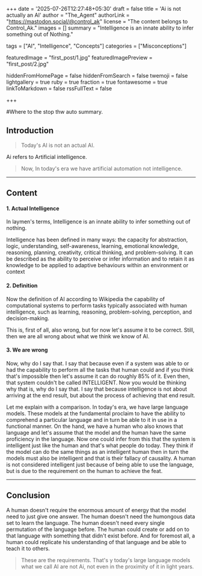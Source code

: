 +++
date = '2025-07-26T12:27:48+05:30'
draft = false
title = 'Ai is not actually an AI'
author = "The_Agent"
authorLink = "https://mastodon.social/@control_ak"
license = "The content belongs to Control_Ak."
images = []
summary = "Intelligence is an innate ability to infer something out of Nothing."

tags = ["AI", "Intelligence", "Concepts"]
categories = ["Misconceptions"]

featuredImage = "first_post/1.jpg"
featuredImagePreview = "first_post/2.jpg"

hiddenFromHomePage = false
hiddenFromSearch = false
twemoji = false
lightgallery = true
ruby = true
fraction = true
fontawesome = true
linkToMarkdown = false
rssFullText = false

+++
<!--more--> #Where to the stop thw auto summary.
## Introduction

> Today's AI is not an actual AI.

 Ai refers to Artificial intelligence.

> Now, In today's era we have artificial automation not intelligence. 

***
## Content

#### 1. Actual Intelligence
In laymen's terms, Intelligence is an innate ability to infer something out of nothing.

Intelligence has been defined in many ways: the capacity for abstraction, logic, understanding, self-awareness, learning, emotional knowledge, reasoning, planning, creativity, critical thinking, and problem-solving. It can be described as the ability to perceive or infer information and to retain it as knowledge to be applied to adaptive behaviours within an environment or context

#### 2. Definition

Now the definition of AI according to Wikipedia the capability of computational systems to perform tasks typically associated with human intelligence, such as learning, reasoning, problem-solving, perception, and decision-making.

This is, first of all, also wrong, but for now let's assume it to be correct. Still, then we are all wrong about what we think we know of AI.

#### 3. We are wrong

Now, why do I say that. I say that because even if a system was able to or had the capability to perform all the tasks that human could and if you think that's impossible then let's assume it can do roughly 85% of it. Even then, that system couldn't be called INTELLIGENT. Now you would be thinking why that is, why do I say that. I say that because intelligence is not about arriving at the end result, but about the process of achieving that end result.

Let me explain with a comparison. In today's era, we have large language models. These models at the fundamental proclaim to have the ability to comprehend a particular language and in turn be able to it in use in a functional manner. On the hand, we have a human who also knows that language and let's assume that the model and the human have the same proficiency in the language. Now one could infer from this that the system is intelligent just like the human and that's what people do today. They think if the  model can do the same things as an intelligent human then in turn the models must also be intelligent and that is their fallacy of causality. A human is not considered intelligent just because of being able to use the language, but is due to the requirement on the human to achieve the feat.

***
## Conclusion

A human doesn't require the enormous amount of energy that the model need to just give one answer. The human doesn't need the humongous data set to learn the language. The human doesn't need every single permutation of the language before. The human could create or add on to that language with something that didn't exist before. And for foremost all, a human could replicate his understanding of that language and be able to teach it to others.

> These are the requirements. That's y today's large language models what we call AI are not Ai, not even in the proximity of it in light years.
